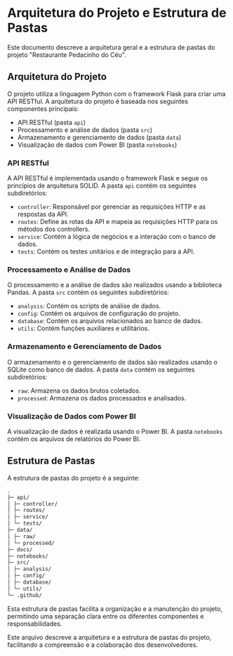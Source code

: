 # Arquitetura do Projeto e Estrutura de Pastas

Este documento descreve a arquitetura geral e a estrutura de pastas do projeto "Restaurante Pedacinho do Céu".

## Arquitetura do Projeto

O projeto utiliza a linguagem Python com o framework Flask para criar uma API RESTful. A arquitetura do projeto é baseada nos seguintes componentes principais:

- API RESTful (pasta `api`)
- Processamento e análise de dados (pasta `src`)
- Armazenamento e gerenciamento de dados (pasta `data`)
- Visualização de dados com Power BI (pasta `notebooks`)

### API RESTful

A API RESTful é implementada usando o framework Flask e segue os princípios de arquitetura SOLID. A pasta `api` contém os seguintes subdiretórios:

- `controller`: Responsável por gerenciar as requisições HTTP e as respostas da API.
- `routes`: Define as rotas da API e mapeia as requisições HTTP para os métodos dos controllers.
- `service`: Contém a lógica de negócios e a interação com o banco de dados.
- `tests`: Contém os testes unitários e de integração para a API.

### Processamento e Análise de Dados

O processamento e a análise de dados são realizados usando a biblioteca Pandas. A pasta `src` contém os seguintes subdiretórios:

- `analysis`: Contém os scripts de análise de dados.
- `config`: Contém os arquivos de configuração do projeto.
- `database`: Contém os arquivos relacionados ao banco de dados.
- `utils`: Contém funções auxiliares e utilitários.

### Armazenamento e Gerenciamento de Dados

O armazenamento e o gerenciamento de dados são realizados usando o SQLite como banco de dados. A pasta `data` contém os seguintes subdiretórios:

- `raw`: Armazena os dados brutos coletados.
- `processed`: Armazena os dados processados e analisados.

### Visualização de Dados com Power BI

A visualização de dados é realizada usando o Power BI. A pasta `notebooks` contém os arquivos de relatórios do Power BI.

## Estrutura de Pastas

A estrutura de pastas do projeto é a seguinte:

```bash
.
├─ api/
│ ├─ controller/
│ ├─ routes/
│ ├─ service/
│ └─ tests/
├─ data/
│ ├─ raw/
│ └─ processed/
├─ docs/
├─ notebooks/
├─ src/
│ ├─ analysis/
│ ├─ config/
│ ├─ database/
│ └─ utils/
└─ .github/
```

Esta estrutura de pastas facilita a organização e a manutenção do projeto, permitindo uma separação clara entre os diferentes componentes e responsabilidades.

Este arquivo descreve a arquitetura e a estrutura de pastas do projeto, facilitando a compreensão e a colaboração dos desenvolvedores.
